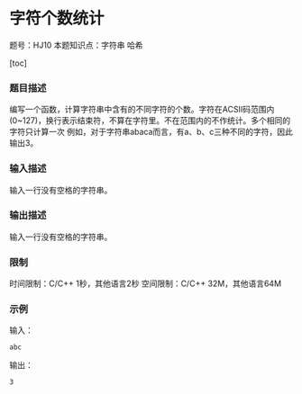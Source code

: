 # 字符个数统计

题号：HJ10
本题知识点：字符串 哈希

[toc]

### 题目描述

编写一个函数，计算字符串中含有的不同字符的个数。字符在ACSII码范围内(0~127)，换行表示结束符，不算在字符里。不在范围内的不作统计。多个相同的字符只计算一次
例如，对于字符串abaca而言，有a、b、c三种不同的字符，因此输出3。

### 输入描述

输入一行没有空格的字符串。

### 输出描述

输入一行没有空格的字符串。

### 限制
时间限制：C/C++ 1秒，其他语言2秒 
空间限制：C/C++ 32M，其他语言64M

### 示例

输入：
```
abc
```

输出：
```
3
```